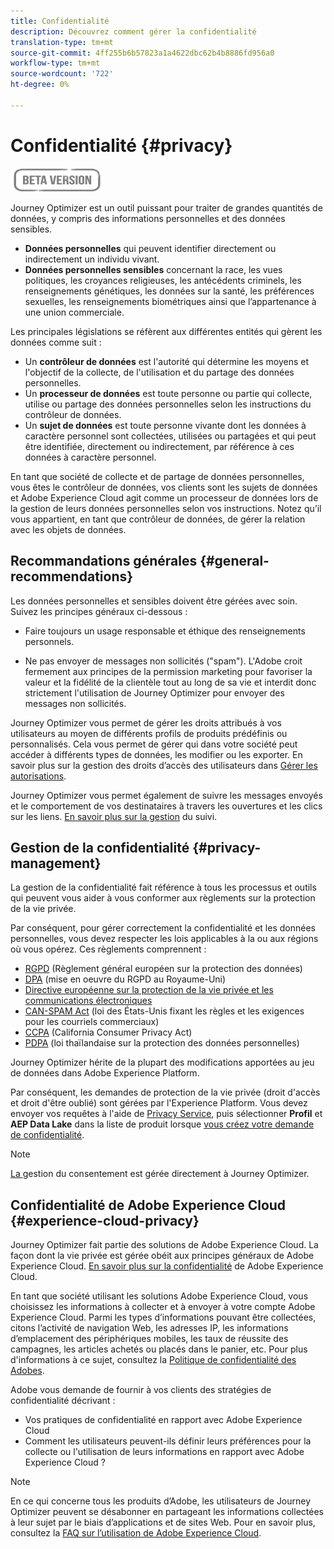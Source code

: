 ```yaml
---
title: Confidentialité
description: Découvrez comment gérer la confidentialité
translation-type: tm+mt
source-git-commit: 4ff255b6b57823a1a4622dbc62b4b8886fd956a0
workflow-type: tm+mt
source-wordcount: '722'
ht-degree: 0%

---
```



# Confidentialité {#privacy}

![](assets/do-not-localize/badge.png)

Journey Optimizer est un outil puissant pour traiter de grandes quantités de données, y compris des informations personnelles et des données sensibles.

* **Données personnelles** qui peuvent identifier directement ou indirectement un individu vivant.
* **Données personnelles sensibles** concernant la race, les vues politiques, les croyances religieuses, les antécédents criminels, les renseignements génétiques, les données sur la santé, les préférences sexuelles, les renseignements biométriques ainsi que l’appartenance à une union commerciale.

Les principales législations se réfèrent aux différentes entités qui gèrent les données comme suit :

* Un **contrôleur de données** est l&#39;autorité qui détermine les moyens et l&#39;objectif de la collecte, de l&#39;utilisation et du partage des données personnelles.
* Un **processeur de données** est toute personne ou partie qui collecte, utilise ou partage des données personnelles selon les instructions du contrôleur de données.
* Un **sujet de données** est toute personne vivante dont les données à caractère personnel sont collectées, utilisées ou partagées et qui peut être identifiée, directement ou indirectement, par référence à ces données à caractère personnel.

En tant que société de collecte et de partage de données personnelles, vous êtes le contrôleur de données, vos clients sont les sujets de données et Adobe Experience Cloud agit comme un processeur de données lors de la gestion de leurs données personnelles selon vos instructions. Notez qu’il vous appartient, en tant que contrôleur de données, de gérer la relation avec les objets de données.

## Recommandations générales {#general-recommendations}

Les données personnelles et sensibles doivent être gérées avec soin. Suivez les principes généraux ci-dessous :

* Faire toujours un usage responsable et éthique des renseignements personnels.

* Ne pas envoyer de messages non sollicités (&quot;spam&quot;). L&#39;Adobe croit fermement aux principes de la permission marketing pour favoriser la valeur et la fidélité de la clientèle tout au long de sa vie et interdit donc strictement l&#39;utilisation de Journey Optimizer pour envoyer des messages non sollicités.

Journey Optimizer vous permet de gérer les droits attribués à vos utilisateurs au moyen de différents profils de produits prédéfinis ou personnalisés. Cela vous permet de gérer qui dans votre société peut accéder à différents types de données, les modifier ou les exporter. En savoir plus sur la gestion des droits d’accès des utilisateurs dans [Gérer les autorisations](permissions.md).

Journey Optimizer vous permet également de suivre les messages envoyés et le comportement de vos destinataires à travers les ouvertures et les clics sur les liens. [En savoir plus sur la gestion](message-tracking.md) du suivi.

## Gestion de la confidentialité {#privacy-management}

La gestion de la confidentialité fait référence à tous les processus et outils qui peuvent vous aider à vous conformer aux règlements sur la protection de la vie privée.

Par conséquent, pour gérer correctement la confidentialité et les données personnelles, vous devez respecter les lois applicables à la ou aux régions où vous opérez. Ces règlements comprennent :

* [RGPD](https://ec.europa.eu/info/law/law-topic/data-protection/reform/what-does-general-data-protection-regulation-gdpr-govern_en)  (Règlement général européen sur la protection des données)
* [DPA](https://www.gov.uk/data-protection)  (mise en oeuvre du RGPD au Royaume-Uni)
* [Directive européenne sur la protection de la vie privée et les communications électroniques](https://eur-lex.europa.eu/legal-content/EN/TXT/?uri=CELEX:02002L0058-20091219)
* [CAN-SPAM Act](https://www.ftc.gov/tips-advice/business-center/guidance/can-spam-act-compliance-guide-business)  (loi des États-Unis fixant les règles et les exigences pour les courriels commerciaux)
* [CCPA](https://leginfo.legislature.ca.gov/faces/codes_displayText.xhtml?lawCode=CIV&amp;division=3.&amp;title=1.81.5.&amp;part=4.&amp;chapter=&amp;article=)  (California Consumer Privacy Act)
* [PDPA](https://secureprivacy.ai/thailand-pdpa-summary-what-businesses-need-to-know/)  (loi thaïlandaise sur la protection des données personnelles)

Journey Optimizer hérite de la plupart des modifications apportées au jeu de données dans Adobe Experience Platform.

Par conséquent, les demandes de protection de la vie privée (droit d&#39;accès et droit d&#39;être oublié) sont gérées par l&#39;Experience Platform. Vous devez envoyer vos requêtes à l&#39;aide de [Privacy Service](https://experienceleague.adobe.com/docs/experience-platform/privacy/home.html), puis sélectionner **Profil** et **AEP Data Lake** dans la liste de produit lorsque [vous créez votre demande de confidentialité](https://experienceleague.adobe.com/docs/experience-platform/privacy/ui/user-guide.html?lang=en#request-builder). <!--Learn more in the [Privacy Service documentation](https://docs.adobe.com/content/help/en/experience-platform/privacy/home.html).-->

>[!NOTE]
>
>[La ](../../help/using/consent.md) gestion du consentement est gérée directement à Journey Optimizer.

## Confidentialité de Adobe Experience Cloud {#experience-cloud-privacy}

Journey Optimizer fait partie des solutions de Adobe Experience Cloud. La façon dont la vie privée est gérée obéit aux principes généraux de Adobe Experience Cloud. [En savoir plus sur la confidentialité](https://www.adobe.com/privacy/marketing-cloud.html) de Adobe Experience Cloud.

En tant que société utilisant les solutions Adobe Experience Cloud, vous choisissez les informations à collecter et à envoyer à votre compte Adobe Experience Cloud. Parmi les types d’informations pouvant être collectées, citons l’activité de navigation Web, les adresses IP, les informations d’emplacement des périphériques mobiles, les taux de réussite des campagnes, les articles achetés ou placés dans le panier, etc. Pour plus d&#39;informations à ce sujet, consultez la [Politique de confidentialité des Adobes](https://www.adobe.com/privacy/policy.html).

Adobe vous demande de fournir à vos clients des stratégies de confidentialité décrivant :

* Vos pratiques de confidentialité en rapport avec Adobe Experience Cloud
* Comment les utilisateurs peuvent-ils définir leurs préférences pour la collecte ou l&#39;utilisation de leurs informations en rapport avec Adobe Experience Cloud ?

>[!NOTE]
>
>En ce qui concerne tous les produits d’Adobe, les utilisateurs de Journey Optimizer peuvent se désabonner en partageant les informations collectées à leur sujet par le biais d’applications et de sites Web. Pour en savoir plus, consultez la [FAQ sur l’utilisation de Adobe Experience Cloud](https://www.adobe.com/privacy/experience-cloud-usage-info-faq.html).

<!--Because Journey Optimizer integrates with Adobe Experience Platform, where audiences are transferred from one system to another, you need to pay extra care to personal data protection.-->
